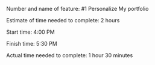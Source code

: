 Number and name of feature: #1 Personalize My portfolio

Estimate of time needed to complete: 2 hours

Start time: 4:00 PM

Finish time: 5:30 PM

Actual time needed to complete: 1 hour 30 minutes 